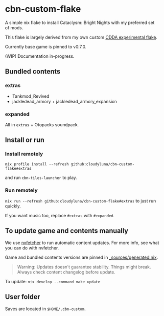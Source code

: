 # cbn-custom-flake

A simple nix flake to install Cataclysm: Bright Nights with my
preferred set of mods.

This flake is largely derived from my own custom [CDDA experimental flake](https://github.com/cloudyluna/cdda-custom-experimental).

Currently base game is pinned to v0.7.0.

(WIP) Documentation in-progress.

## Bundled contents

### extras
- Tankmod_Revived
- jackledead_armory + jackledead_armory_expansion

### expanded
All in `extras` + Otopacks soundpack.

## Install or run

### Install remotely
`nix profile install --refresh github:cloudyluna/cbn-custom-flake#extras`

and run `cbn-tiles-launcher` to play.

### Run remotely
`nix run --refresh github:cloudyluna/cbn-custom-flake#extras` to just run quickly.

If you want music too, replace `#extras` with `#expanded`.

## To update game and contents manually
We use [nvfetcher](https://github.com/berberman/nvfetcher/blob/master/README.md) to run automatic content updates. For more info, see what you can do with nvfetcher.

Game and bundled contents versions are pinned in [_sources/generated.nix](/_sources/generated.nix).

> Warning: Updates doesn't guarantee stability. Things might break. Always check content changelog before update.

To update: `nix develop --command make update` 

## User folder
Saves are located in `$HOME/.cbn-custom`.



